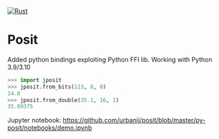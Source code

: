 [![Rust](https://github.com/urbanij/posit/actions/workflows/rust.yml/badge.svg)](https://github.com/urbanij/posit/actions/workflows/rust.yml)

# Posit

Added python bindings exploiting Python FFI lib.
Working with Python 3.9/3.10
```py
>>> import jposit
>>> jposit.from_bits(123, 8, 0)
14.0
>>> jposit.from_double(35.1, 16, 1)
35.09375
```

Jupyter notebook: https://github.com/urbanij/posit/blob/master/py-posit/notebooks/demo.ipynb

<!-- [![Binder](https://mybinder.org/badge_logo.svg)](https://mybinder.org/v2/gh/urbanij/posit/master?labpath=py-posit%2Fnotebooks%2Fdemo.ipynb) -->
